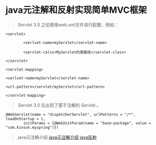 # java元注解和反射实现简单MVC框架
> Servlet 3.0 之前使用web.xml文件进行配置，例如：

    <servlet>
    
            <serlvet-name>myServlet</servlet-name>
    
            <servlet-calss>MyServlet的类路径</servlet-class>
    
    </servlet>
    
    <servlet-mapping>
    
    <serlvet-name>myServlet</servlet-name>
    
    <url-pattern>/servlet/myServlet</url-pattern>
    
    </servlet-mapping>
    
> Servlet 3.0 后出现了基于注解的 Servlet 。

    @WebServlet(name = "dispatcherServlet", urlPatterns = "/*", loadOnStartup = 1,
            initParams = {@WebInitParam(name = "base-package", value = "com.kinson.myspring")})
            
> java元注解介绍
[java元注解介绍](https://i.cnblogs.com/EditPosts.aspx?postid=10634174&update=1)
[java反射](https://i.cnblogs.com/EditPosts.aspx?postid=10486709&update=1)